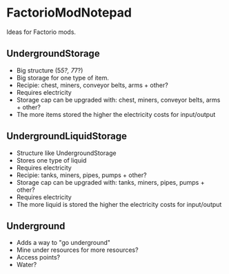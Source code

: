 # FactorioModNotepad
Ideas for Factorio mods.

## UndergroundStorage

* Big structure (5*5?, 7*7?)
* Big storage for one type of item.
* Recipie: chest, miners, conveyor belts, arms + other?
* Requires electricity
* Storage cap can be upgraded with: chest, miners, conveyor belts, arms + other?
* The more items stored the higher the electricity costs for input/output

## UndergroundLiquidStorage

* Structure like UndergroundStorage
* Stores one type of liquid
* Requires electricity
* Recipie: tanks, miners, pipes, pumps + other?
* Storage cap can be upgraded with: tanks, miners, pipes, pumps + other?
* Requires electricity
* The more liquid is stored the higher the electricity costs for input/output

## Underground

* Adds a way to "go underground"
* Mine under resources for more resources?
* Access points?
* Water?
